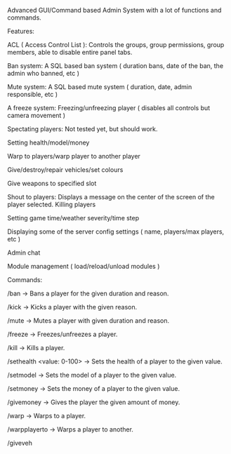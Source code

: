 Advanced GUI/Command based Admin System with a lot of functions and commands.

Features:

ACL ( Access Control List ): Controls the groups, group permissions, group members, able to disable entire panel tabs.

Ban system: A SQL based ban system ( duration bans, date of the ban, the admin who banned, etc )

Mute system: A SQL based mute system ( duration, date, admin responsible, etc )

A freeze system: Freezing/unfreezing player ( disables all controls but camera movement )

Spectating players: Not tested yet, but should work.

Setting health/model/money

Warp to players/warp player to another player

Give/destroy/repair vehicles/set colours

Give weapons to specified slot

Shout to players: Displays a message on the center of the screen of the player selected.
Killing players

Setting game time/weather severity/time step

Displaying some of the server config settings ( name, players/max players, etc )

Admin chat

Module management ( load/reload/unload modules )

Commands:

/ban <player> <duration in minutes> <reason> -> Bans a player for the given duration and reason.

/kick <player> <reason> -> Kicks a player with the given reason.

/mute <player> <duration in seconds> <reason> -> Mutes a player with given duration and reason.

/freeze <player> -> Freezes/unfreezes a player.

/kill <player> -> Kills a player.

/sethealth <player> <value: 0-100> -> Sets the health of a player to the given value.

/setmodel <player> <model ID> -> Sets the model of a player to the given value.

/setmoney <player> <amount> -> Sets the money of a player to the given value.

/givemoney <player> <amount> -> Gives the player the given amount of money.

/warp <player> -> Warps to a player.

/warpplayerto <player> <player to> -> Warps a player to another.

/giveveh <player> <model ID> <template> -> Gives a vehicle to a player.

/repairveh <player> -> Repairs the vehicle of a player.

/destroyveh <player> -> Destroys the vehicle of a player.

/giveweap <player> <weapon ID> -> Gives 100 ammo ( 30 magazine, 70 extra ammo ) of the specified weapon.

/giveadmin <player> -> Adds the player to the "Admin" ACL group.

/takeadmin <player> -> Removes the player from the "Admin" ACL group.

/shout <player> <message> -> Displays a message on the player screen.

/settime <value: 0-23> -> Sets the default world time to the specified value.

/settimestep <value> -> Sets the default world time step to the specified value.

/setweather <value: 0-2> -> Sets the default world weather severity to the specified value.

/loadmodule <name> -> Loads a module.

/reloadmodule <name> -> Reloads a module.

/unloadmodule <name> -> Unloads a module.


Players tab: http://cubeupload.com/im/fr6I9D.jpg, http://cubeupload.com/im/7XpAtN.jpg

Bans tab: http://cubeupload.com/im/TgGnbv.jpg

Server tab: http://cubeupload.com/im/ULaIR7.jpg

Admin chat tab: http://cubeupload.com/im/bvRXoM.jpg

ACL tab: http://cubeupload.com/im/QfXxPK.jpg

Modules tab: http://cubeupload.com/im/mMJDTw.jpg

Toggle key: P

IMPORTANT:

You must make at least ONE person an Admin, for this you must put the Steam ID in server/admin_server.lua -> "firstAdmin" variable, from then, you can make others Admin by using the panel.
